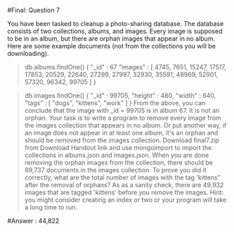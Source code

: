 #Final: Question 7

You have been tasked to cleanup a photo-sharing database. The database consists of two collections, albums, and images. Every image is supposed to be in an album, but there are orphan images that appear in no album. Here are some example documents (not from the collections you will be downloading).
> db.albums.findOne()
{
    "_id" : 67
    "images" : [
        4745,
        7651,
        15247,
        17517,
        17853,
        20529,
        22640,
        27299,
        27997,
        32930,
        35591,
        48969,
        52901,
        57320,
        96342,
        99705
    ]
}

> db.images.findOne()
{ "_id" : 99705, "height" : 480, "width" : 640, "tags" : [ "dogs", "kittens", "work" ] }
From the above, you can conclude that the image with _id = 99705 is in album 67. It is not an orphan.
Your task is to write a program to remove every image from the images collection that appears in no album. Or put another way, if an image does not appear in at least one album, it's an orphan and should be removed from the images collection.
Download final7.zip from Download Handout link and use mongoimport to import the collections in albums.json and images.json.
When you are done removing the orphan images from the collection, there should be 89,737 documents in the images collection. To prove you did it correctly, what are the total number of images with the tag 'kittens" after the removal of orphans? As as a sanity check, there are 49,932 images that are tagged 'kittens' before you remove the images.
Hint: you might consider creating an index or two or your program will take a long time to run.


#Answer : 44,822